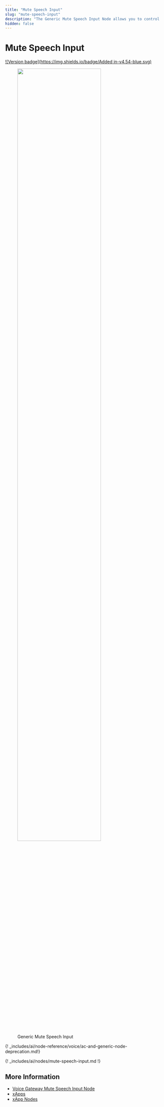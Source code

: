 ```yaml
---
title: "Mute Speech Input"
slug: "mute-speech-input"
description: "The Generic Mute Speech Input Node allows you to control when speech input is collected in your Flow, preventing interruptions and ensuring a smoother conversation experience, especially in xApp Flows. By enabling or disabling speech gathering as needed, you can maintain better control and create a seamless workflow in your application."
hidden: false
---
```


# Mute Speech Input

[![Version badge](https://img.shields.io/badge/Added in-v4.54-blue.svg)](../../../../../release-notes/4.54.md)

<figure>
  <img class="image-center" src="../../../../../../_assets/ai/build/node-reference/generic-voice/mute-speech-input.png" width="80%" />
  <figcaption>Generic Mute Speech Input</figcaption>
</figure>

{! _includes/ai/node-reference/voice/ac-and-generic-node-deprecation.md!}

{! _includes/ai/nodes/mute-speech-input.md !}

## More Information

- [Voice Gateway Mute Speech Input Node](../voice-gateway//mute-speech-input.md)
- [xApps](../../../../../xApps/overview.md)
- [xApp Nodes](../../xApp/overview.md)
